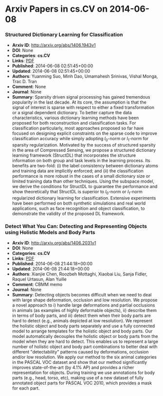 # Arxiv Papers in cs.CV on 2014-06-08
### Structured Dictionary Learning for Classification
- **Arxiv ID**: http://arxiv.org/abs/1406.1943v1
- **DOI**: None
- **Categories**: **cs.CV**
- **Links**: [PDF](http://arxiv.org/pdf/1406.1943v1)
- **Published**: 2014-06-08 02:51:45+00:00
- **Updated**: 2014-06-08 02:51:45+00:00
- **Authors**: Yuanming Suo, Minh Dao, Umamahesh Srinivas, Vishal Monga, Trac D. Tran
- **Comment**: None
- **Journal**: None
- **Summary**: Sparsity driven signal processing has gained tremendous popularity in the last decade. At its core, the assumption is that the signal of interest is sparse with respect to either a fixed transformation or a signal dependent dictionary. To better capture the data characteristics, various dictionary learning methods have been proposed for both reconstruction and classification tasks. For classification particularly, most approaches proposed so far have focused on designing explicit constraints on the sparse code to improve classification accuracy while simply adopting $l_0$-norm or $l_1$-norm for sparsity regularization. Motivated by the success of structured sparsity in the area of Compressed Sensing, we propose a structured dictionary learning framework (StructDL) that incorporates the structure information on both group and task levels in the learning process. Its benefits are two-fold: (i) the label consistency between dictionary atoms and training data are implicitly enforced; and (ii) the classification performance is more robust in the cases of a small dictionary size or limited training data than other techniques. Using the subspace model, we derive the conditions for StructDL to guarantee the performance and show theoretically that StructDL is superior to $l_0$-norm or $l_1$-norm regularized dictionary learning for classification. Extensive experiments have been performed on both synthetic simulations and real world applications, such as face recognition and object classification, to demonstrate the validity of the proposed DL framework.



### Detect What You Can: Detecting and Representing Objects using Holistic Models and Body Parts
- **Arxiv ID**: http://arxiv.org/abs/1406.2031v1
- **DOI**: None
- **Categories**: **cs.CV**
- **Links**: [PDF](http://arxiv.org/pdf/1406.2031v1)
- **Published**: 2014-06-08 21:44:18+00:00
- **Updated**: 2014-06-08 21:44:18+00:00
- **Authors**: Xianjie Chen, Roozbeh Mottaghi, Xiaobai Liu, Sanja Fidler, Raquel Urtasun, Alan Yuille
- **Comment**: CBMM memo
- **Journal**: None
- **Summary**: Detecting objects becomes difficult when we need to deal with large shape deformation, occlusion and low resolution. We propose a novel approach to i) handle large deformations and partial occlusions in animals (as examples of highly deformable objects), ii) describe them in terms of body parts, and iii) detect them when their body parts are hard to detect (e.g., animals depicted at low resolution). We represent the holistic object and body parts separately and use a fully connected model to arrange templates for the holistic object and body parts. Our model automatically decouples the holistic object or body parts from the model when they are hard to detect. This enables us to represent a large number of holistic object and body part combinations to better deal with different "detectability" patterns caused by deformations, occlusion and/or low resolution.   We apply our method to the six animal categories in the PASCAL VOC dataset and show that our method significantly improves state-of-the-art (by 4.1% AP) and provides a richer representation for objects. During training we use annotations for body parts (e.g., head, torso, etc), making use of a new dataset of fully annotated object parts for PASCAL VOC 2010, which provides a mask for each part.



